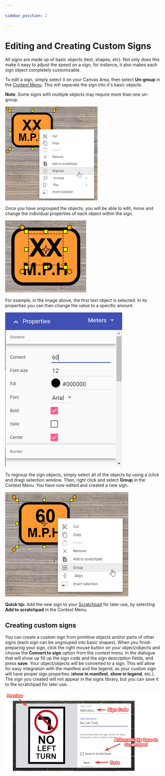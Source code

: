```yaml
---

sidebar_position: 2

---
```

# Editing and Creating Custom Signs

All signs are made up of basic objects (text, shapes, etc). Not only does this make it easy to adjust the speed on a sign, for instance, it also makes each sign object completely customizable.

To edit a  sign, simply select it on your Canvas Area, then select **Un-group** in the [Context Menu](/rapid-online/rapidplan-online-basics/control-points.md). This will separate the sign into it's basic objects.

**Note**: Some signs with multiple objects may require more than one un-group.

![Editing Signs](./assets/Editing_Signs.png)

Once you have ungrouped the objects, you will be able to edit, move and change the individual properties of each object within the sign.

![Ungrouped Sign](./assets/Ungrouped_Sign.png)

For example, in the image above, the first text object is selected. In its properties you can then change the value to a specific amount.

![Sign Properties](./assets/Sign_Properties.png)

To regroup the sign objects, simply select all of the objects by using a (click and drag) selection window. Then, right click and select **Group** in the Context Menu. You have now edited and created a new sign.

![Grouped Sign](./assets/Grouped_Sign.png)

**Quick tip:** Add the new sign to your [Scratchpad](/rapid-online/rapidplan-online-workspace/scratchpad-palette.md) for later use, by selecting **Add to scratchpad** in the Context Menu.

## Creating custom signs

You can create a custom sign from primitive objects and/or parts of other signs (each sign can be ungrouped into basic shapes). When you finish preparing your sign, click the right mouse button on your object/objects and choose the **Convert to sign** option from the context menu. In the dialogue that will show up fill up the sign code and the sign description fields, and press **save**. Your object/objects will be converted to a sign.
This will allow for easy integration with the manifest and the legend, as your custom sign will have proper sign properties (**show in manifest**, **show in legend**, etc.). The sign you created will not appear in the signs library, but you can save it to the scratchpad for later use.

![Saving Objects As Sign](./assets/Saving_Objects_As_Sign.png)
